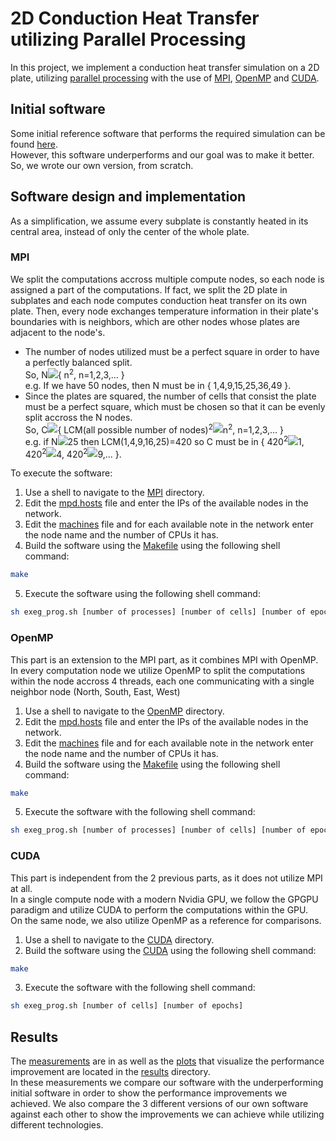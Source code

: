 # 2D Conduction Heat Transfer utilizing Parallel Processing

In this project, we implement a conduction heat transfer simulation on a 2D plate, utilizing [parallel processing](https://en.wikipedia.org/wiki/Parallel_computing) with the use of [MPI](https://en.wikipedia.org/wiki/Message_Passing_Interface), [OpenMP](https://en.wikipedia.org/wiki/OpenMP) and [CUDA](https://en.wikipedia.org/wiki/CUDA).

## Initial software
Some initial reference software that performs the required simulation can be found [here](https://computing.llnl.gov/tutorials/mpi/samples/C/mpi_heat2D.c).<br>
However, this software underperforms and our goal was to make it better. So, we wrote our own version, from scratch.

## Software design and implementation

As a simplification, we assume every subplate is constantly heated in its central area, instead of only the center of the whole plate.

### MPI
We split the computations accross multiple compute nodes, so each node is assigned a part of the computations. If fact, we split the 2D plate in subplates and each node computes conduction heat transfer on its own plate. Then, every node exchanges temperature information in their plate's boundaries with is neighbors, which are other nodes whose plates are adjacent to the node's.<br>

* The number of nodes utilized must be a perfect square in order to have a perfectly balanced split.<br>
  So, N<img src="https://render.githubusercontent.com/render/math?math=\in">{ n<sup>2</sup>, n=1,2,3,... }<br>
  e.g. If we have 50 nodes, then N must be in { 1,4,9,15,25,36,49 }. 
* Since the plates are squared, the number of cells that consist the plate must be a perfect square, which must be chosen so that it can be evenly split accross the N nodes.<br>
  So, C<img src="https://render.githubusercontent.com/render/math?math=\in">{ LCM(all possible number of nodes)<sup>2</sup><img src="https://render.githubusercontent.com/render/math?math=\times">n<sup>2</sup>, n=1,2,3,... }<br>
  e.g. if N<img src="https://render.githubusercontent.com/render/math?math=\leq">25 then LCM(1,4,9,16,25)=420 so C must be in { 420<sup>2</sup><img src="https://render.githubusercontent.com/render/math?math=\times">1,   420<sup>2</sup><img src="https://render.githubusercontent.com/render/math?math=\times">4,   420<sup>2</sup><img src="https://render.githubusercontent.com/render/math?math=\times">9,... }.

To execute the software:
1. Use a shell to navigate to the [MPI](/sources/MPI) directory.
2. Edit the [mpd.hosts](/sources/MPI/mpd.hosts) file and enter the IPs of the available nodes in the network.
3. Edit the [machines](/sources/MPI/machines) file and for each available note in the network enter the node name and the number of CPUs it has.
4. Build the software using the [Makefile](/sources/MPI/Makefile) using the following shell command:
```bash
make
```
5. Execute the software using the following shell command:
```bash
sh exeg_prog.sh [number of processes] [number of cells] [number of epochs]
```

### OpenMP
This part is an extension to the MPI part, as it combines MPI with OpenMP.<br>
In every computation node we utilize OpenMP to split the computations within the node accross 4 threads, each one communicating with a single neighbor node (North, South, East, West)<br>

1. Use a shell to navigate to the [OpenMP](/sources/OpenMP) directory.
2. Edit the [mpd.hosts](/sources/OpenMP/mpd.hosts) file and enter the IPs of the available nodes in the network.
3. Edit the [machines](/sources/OpenMP/machines) file and for each available note in the network enter the node name and the number of CPUs it has.
4. Build the software using the [Makefile](/sources/OpenMP/Makefile) using the following shell command:
```bash
make
```
5. Execute the software with the following shell command:
```bash
sh exeg_prog.sh [number of processes] [number of cells] [number of epochs]
```

### CUDA
This part is independent from the 2 previous parts, as it does not utilize MPI at all.<br>
In a single compute node with a modern Nvidia GPU, we follow the GPGPU paradigm and utilize CUDA to perform the computations within the GPU.<br>
On the same node, we also utilize OpenMP as a reference for comparisons.<br>

1. Use a shell to navigate to the [CUDA](/sources/CUDA) directory.
2. Build the software using the [CUDA](/sources/CUDA/Makefile) using the following shell command:
```bash
make
```
3. Execute the software with the following shell command:
```bash
sh exeg_prog.sh [number of cells] [number of epochs]
```

## Results

The [measurements](/results/measurements.xls) are in as well as the [plots](/results/plots) that visualize the performance improvement are located in the [results](/results) directory.<br>
In these measurements we compare our software with the underperforming initial software in order to show the performance improvements we achieved.
We also compare the 3 different versions of our own software against each other to show the improvements we can achieve while utilizing different technologies.
